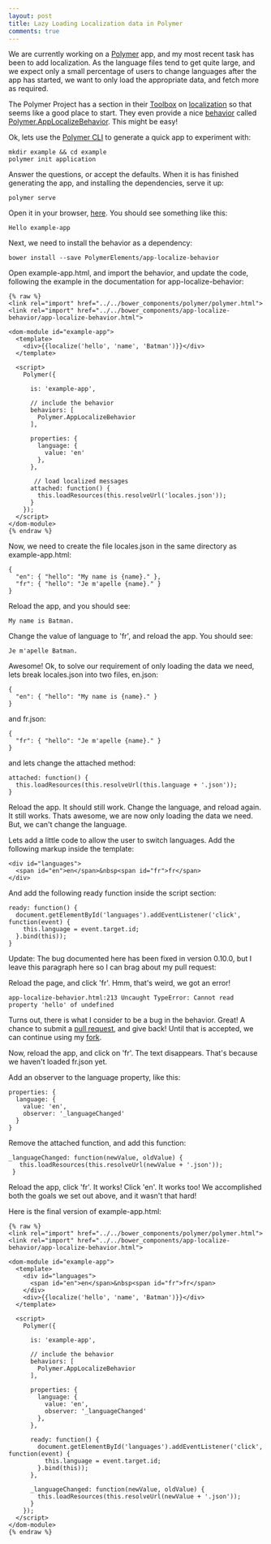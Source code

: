 ```yaml
---
layout: post
title: Lazy Loading Localization data in Polymer
comments: true
---
```

We are currently working on a [Polymer][polymer] app, and my most recent task has been to add localization.
As the language files tend to get quite large, and we expect only a small percentage of users to change languages
after the app has started, we want to only load the appropriate data, and fetch more as required.

The Polymer Project has a section in their [Toolbox][toolbox] on [localization][localize] so that seems
like a good place to start. They even provide a nice [behavior][behavior] called
[Polymer.AppLocalizeBehavior][applocalizebehavior]. This might be easy!

Ok, lets use the [Polymer CLI][cli] to generate a quick app to experiment with:

    mkdir example && cd example
    polymer init application

Answer the questions, or accept the defaults. When it is has finished generating the app, and
installing the dependencies, serve it up:

    polymer serve

Open it in your browser, [here][localhost]. You should see something like this:

    Hello example-app

Next, we need to install the behavior as a dependency:

    bower install --save PolymerElements/app-localize-behavior

Open example-app.html, and import the behavior, and update the code, following the example in the
documentation for app-localize-behavior:

    {% raw %}
    <link rel="import" href="../../bower_components/polymer/polymer.html">
    <link rel="import" href="../../bower_components/app-localize-behavior/app-localize-behavior.html">

    <dom-module id="example-app">
      <template>
        <div>{{localize('hello', 'name', 'Batman')}}</div>
      </template>

      <script>
        Polymer({

          is: 'example-app',

          // include the behavior
          behaviors: [
            Polymer.AppLocalizeBehavior
          ],

          properties: {
            language: {
              value: 'en'
            },
          },

           // load localized messages
          attached: function() {
            this.loadResources(this.resolveUrl('locales.json'));
          }
        });
      </script>
    </dom-module>
    {% endraw %}

Now, we need to create the file locales.json in the same directory as example-app.html:

    {
      "en": { "hello": "My name is {name}." },
      "fr": { "hello": "Je m'apelle {name}." }
    }

Reload the app, and you should see:

    My name is Batman.

Change the value of language to 'fr', and reload the app. You should see:

    Je m'apelle Batman.

Awesome! Ok, to solve our requirement of only loading the data we need, lets break locales.json into
two files, en.json:

    {
      "en": { "hello": "My name is {name}." }
    }

and fr.json:

    {
      "fr": { "hello": "Je m'apelle {name}." }
    }

and lets change the attached method:

    attached: function() {
      this.loadResources(this.resolveUrl(this.language + '.json'));
    }

Reload the app. It should still work. Change the language, and reload again. It still works.
Thats awesome, we are now only loading the data we need. But, we can't change the language.

Lets add a little code to allow the user to switch languages. Add the following markup inside the template:

    <div id="languages">
      <span id="en">en</span>&nbsp<span id="fr">fr</span>
    </div>

And add the following ready function inside the script section:

    ready: function() {
      document.getElementById('languages').addEventListener('click', function(event) {
        this.language = event.target.id;
      }.bind(this));
    }

Update: The bug documented here has been fixed in version 0.10.0, but I leave this paragraph here so I can brag
about my pull request:

Reload the page, and click 'fr'. Hmm, that's weird, we got an error!

    app-localize-behavior.html:213 Uncaught TypeError: Cannot read property 'hello' of undefined

Turns out, there is what I consider to be a bug in the behavior. Great! A chance to submit a
[pull request][pullrequest], and give back! Until that is accepted, we can continue using my
[fork][redacted].

Now, reload the app, and click on 'fr'. The text disappears. That's because we haven't loaded fr.json yet.

Add an observer to the language property, like this:

    properties: {
      language: {
        value: 'en',
        observer: '_languageChanged'
      }
    }

Remove the attached function, and add this function:

    _languageChanged: function(newValue, oldValue) {
       this.loadResources(this.resolveUrl(newValue + '.json'));
     }

Reload the app, click 'fr'. It works! Click 'en'. It works too! We accomplished both the goals we set out above, and it wasn't that hard!

Here is the final version of example-app.html:

    {% raw %}
    <link rel="import" href="../../bower_components/polymer/polymer.html">
    <link rel="import" href="../../bower_components/app-localize-behavior/app-localize-behavior.html">

    <dom-module id="example-app">
      <template>
        <div id="languages">
          <span id="en">en</span>&nbsp<span id="fr">fr</span>
        </div>
        <div>{{localize('hello', 'name', 'Batman')}}</div>
      </template>

      <script>
        Polymer({

          is: 'example-app',

          // include the behavior
          behaviors: [
            Polymer.AppLocalizeBehavior
          ],

          properties: {
            language: {
              value: 'en',
              observer: '_languageChanged'
            },
          },

          ready: function() {
            document.getElementById('languages').addEventListener('click', function(event) {
              this.language = event.target.id;
            }.bind(this));
          },

          _languageChanged: function(newValue, oldValue) {
            this.loadResources(this.resolveUrl(newValue + '.json'));
          }
        });
      </script>
    </dom-module>
    {% endraw %}


[polymer]: https://www.polymer-project.org/1.0/
[toolbox]: https://www.polymer-project.org/1.0/toolbox/
[localize]: https://www.polymer-project.org/1.0/toolbox/localize
[behavior]: https://www.polymer-project.org/1.0/docs/devguide/behaviors
[applocalizebehavior]: https://elements.polymer-project.org/elements/app-localize-behavior
[cli]: https://www.polymer-project.org/1.0/tools/polymer-cli
[localhost]: http://localhost:8080
[pullrequest]: https://github.com/PolymerElements/app-localize-behavior/pull/42
[redacted]: http://redacted
